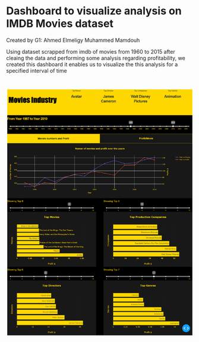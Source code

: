 # Dashboard to visualize analysis on IMDB Movies dataset
Created by G1:
Ahmed Elmeligy
Muhammed Mamdouh

Using dataset scrapped from imdb of movies from 1960 to 2015
after cleaing the data and performing some analysis regarding profitability, we created this dashboard 
it enables us to visualize the this analysis for a specified interval of time
# 
![](https://github.com/Dash-Projects-ITI-NasrCity-Group1-9/G1-Movies_Industry_Dashboard/blob/main/screencapture-127-0-0-1-8051-2021-10-28-14_06_58.png)

